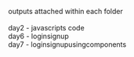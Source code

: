 outputs attached within each folder
<br>
<br>day2 - javascripts code
<br>day6 - loginsignup
<br>day7 - loginsignupusingcomponents
